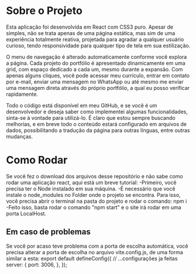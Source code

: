 # Sobre o Projeto

Esta aplicação foi desenvolvida em React com CSS3 puro. Apesar de simples, não se trata apenas de uma página estática, mas sim de uma experiência totalmente reativa, projetada para agradar a qualquer usuário curioso, tendo responsividade para qualquer tipo de tela em sua estilização.

O menu de navegação é alterado automaticamente conforme você explora a página. Cada projeto do portfólio é apresentado dinamicamente em uma grid, com espaço dedicado a cada um, mesmo durante a expansão. Com apenas alguns cliques, você pode acessar meu currículo, entrar em contato por e-mail, enviar uma mensagem no WhatsApp ou até mesmo me enviar uma mensagem direta através do próprio portfólio, a qual eu posso verificar rapidamente.

Todo o código está disponível em meu GitHub, e se você é um desenvolvedor e deseja saber como implementei algumas funcionalidades, sinta-se à vontade para utilizá-lo. É claro que estou sempre buscando melhorias, e em breve todo o conteúdo estará configurado em arquivos de dados, possibilitando a tradução da página para outras línguas, entre outras mudanças.

# Como Rodar

Se você fez o download dos arquivos desse repositório e não sabe como rodar uma aplicação react, aqui está um breve tutorial:
-Primeiro, você precisa ter o Node instalado em sua máquina.
-É necessário que você instale o node_modules no Folder onde o projeto se encontra. Para isso, você precisa abrir o terminal na pasta do projeto e rodar o comando: npm i
-Feito isso, basta rodar o comando "npm start" e o site irá rodar em uma porta LocalHost. 

## Em caso de problemas
Se você por acaso teve problema com a porta de escolha automática, você precisa alterar a 
porta de escolha no arquivo vite.config.js, de uma forma similar a esta:
 export default defineConfig({
  // ...configurações ja feitas
  server: {
    port: 3006,
  },
});